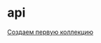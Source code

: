# api
[Создаем первую коллекцию](https://www.postman.com/team8bridge/demoshopping/collection/f1fdwrr/demoshopping)
